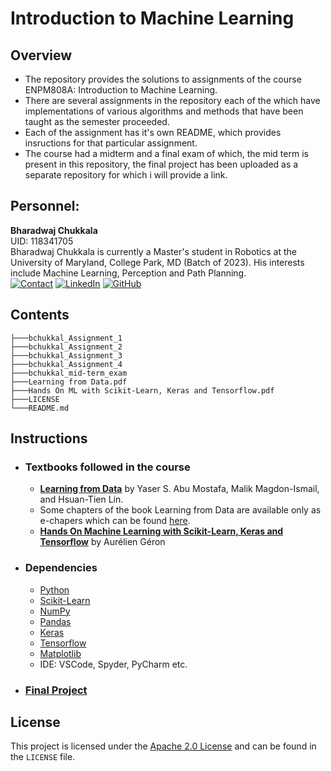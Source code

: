 # Introduction to Machine Learning

## Overview

- The repository provides the solutions to assignments of the course ENPM808A: Introduction to Machine Learning.
- There are several assignments in the repository each of the which have implementations of various algorithms and methods that have been taught as the semester proceeded.
- Each of the assignment has it's own README, which provides insructions for that particular assignment.
- The course had a midterm and a final exam of which, the mid term is present in this repository, the final project has been uploaded as a separate repository for which i will provide a link.

## Personnel:

**Bharadwaj Chukkala** <br>
UID: 118341705 <br>
Bharadwaj Chukkala is currently a Master's student in Robotics at the University of Maryland, College Park, MD (Batch of 2023). His interests include Machine Learning, Perception and Path Planning.<br>
[![Contact](https://img.shields.io/badge/Gmail-D14836?style=for-the-badge&logo=gmail&logoColor=white)](bchukkal@umd.edu)
[![LinkedIn](https://img.shields.io/badge/LinkedIn-0077B5?style=for-the-badge&logo=linkedin&logoColor=white)](https://www.linkedin.com/in/bharadwaj-chukkala/)
[![GitHub](https://img.shields.io/badge/GitHub-100000?style=for-the-badge&logo=github&logoColor=white)](https://github.com/bharadwaj-chukkala)

## Contents

```
├───bchukkal_Assignment_1
├───bchukkal_Assignment_2
├───bchukkal_Assignment_3
├───bchukkal_Assignment_4
├───bchukkal_mid-term_exam
├───Learning from Data.pdf
├───Hands On ML with Scikit-Learn, Keras and Tensorflow.pdf
├───LICENSE
└───README.md
```

## Instructions

- ### Textbooks followed in the course

  - **[Learning from Data](https://github.com/bharadwaj-chukkala/ENPM808A-Introduction-to-Machine-Learning-Assignments/blob/main/Learning%20From%20Data.pdf)** by Yaser S. Abu Mostafa, Malik Magdon-Ismail, and Hsuan-Tien Lin.
  - Some chapters of the book Learning from Data are available only as e-chapers which can be found [here](https://amlbook.com/eChapters.html).
  - **[Hands On Machine Learning with Scikit-Learn, Keras and Tensorflow]([bharadwaj-chukkala/ENPM808A-Introduction-to-Machine-Learning-Assignments/Hands-On-Machine-Learning-with-Scikit-Learn-Keras-and-Tensorflow.pdf](https://github.com/bharadwaj-chukkala/ENPM808A-Introduction-to-Machine-Learning-Assignments/blob/main/Hands-On-Machine-Learning-with-Scikit-Learn-Keras-and-Tensorflow.pdf))** by Aurélien Géron
- ### Dependencies

  - [Python](https://www.python.org)
  - [Scikit-Learn](https://scikit-learn.org/stable/)
  - [NumPy](https://numpy.org/)
  - [Pandas](https://pandas.pydata.org/)
  - [Keras](https://keras.io/)
  - [Tensorflow](https://www.tensorflow.org/)
  - [Matplotlib](https://matplotlib.org/)
  - IDE: VSCode, Spyder, PyCharm etc.
  
- ### [Final Project](https://github.com/bharadwaj-chukkala/Data-driven-motion-planning-using-various-machine-learning-algorithms)

## License

This project is licensed under the [Apache 2.0 License](https://www.apache.org/licenses/LICENSE-2.0) and can be found in the `LICENSE` file.
